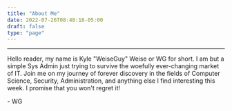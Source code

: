 ```yaml
---
title: "About Me"
date: 2022-07-26T08:48:18-05:00
draft: false
type: "page"
---
```


---
Hello reader, my name is Kyle "WeiseGuy" Weise or WG for short. I am but a simple Sys Admin just 
trying to survive the woefully ever-changing market of IT. Join me on my journey of forever 
discovery in the fields of Computer Science, Security, Administration, and anything 
else I find interesting this week. I promise that you won't regret it! 

\- WG
